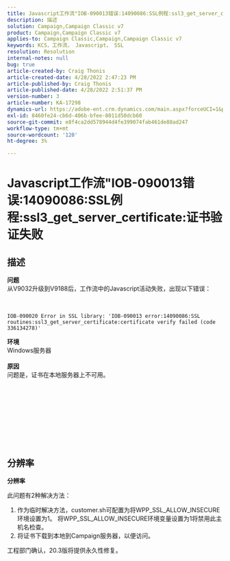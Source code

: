 ```yaml
---
title: Javascript工作流"IOB-090013错误:14090086:SSL例程:ssl3_get_server_certificate:证书验证失败
description: 描述
solution: Campaign,Campaign Classic v7
product: Campaign,Campaign Classic v7
applies-to: Campaign Classic,Campaign,Campaign Classic v7
keywords: KCS，工作流， Javascript， SSL
resolution: Resolution
internal-notes: null
bug: true
article-created-by: Craig Thonis
article-created-date: 4/28/2022 2:47:23 PM
article-published-by: Craig Thonis
article-published-date: 4/28/2022 2:51:37 PM
version-number: 3
article-number: KA-17298
dynamics-url: https://adobe-ent.crm.dynamics.com/main.aspx?forceUCI=1&pagetype=entityrecord&etn=knowledgearticle&id=d9951f1b-02c7-ec11-a7b6-0022480a10ee
exl-id: 8460fe24-cb6d-406b-bfee-8011d50dcb60
source-git-commit: e8f4ca2dd578944d4fe399074fab461de88ad247
workflow-type: tm+mt
source-wordcount: '120'
ht-degree: 3%

---
```


# Javascript工作流&quot;IOB-090013错误:14090086:SSL例程:ssl3_get_server_certificate:证书验证失败

## 描述

<b>问题</b>
<br>从V9032升级到V9188后，工作流中的Javascript活动失败，出现以下错误： <br><br><br>

```
IOB-090020 Error in SSL library: 'IOB-090013 error:14090086:SSL routines:ssl3_get_server_certificate:certificate verify failed (code 336134278)'
```


<b>环境</b>
<br>Windows服务器<br><br>
<b>原因</b>
<br>问题是，证书在本地服务器上不可用。<br><br> <br>

<br><br><br> <br><br> 

## 分辨率


<b>分辨率</b>

此问题有2种解决方法：
1. 作为临时解决方法，customer.sh可配置为将WPP_SSL_ALLOW_INSECURE环境设置为1。 将WPP_SSL_ALLOW_INSECURE环境变量设置为1将禁用此主机名检查。 
2. 将证书下载到本地到Campaign服务器，以便访问。

工程部门确认，20.3版将提供永久性修复。
